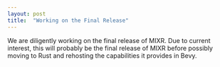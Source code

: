 ```yaml
---
layout: post
title:  "Working on the Final Release"
---
```

We are diligently working on the final release of MIXR.  Due to current interest, this will probably be the final release of MIXR before possibly moving to Rust and rehosting the capabilities it provides in Bevy.
